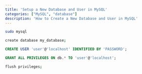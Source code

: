 ```yaml
---
title: 'Setup a New Database and User in MySQL'
categories: ["MySQL", "database"]
description: 'How to Create a New Database and User in MySQL'
---
```


```bash
sudo mysql
```

```bash
create database my_database;
```

```sql
CREATE USER 'user'@'localhost' IDENTIFIED BY 'PASSWORD';
```

```sql
GRANT ALL PRIVILEGES ON db.* TO 'user'@'localhost';
```

```bash
flush privileges;
```
